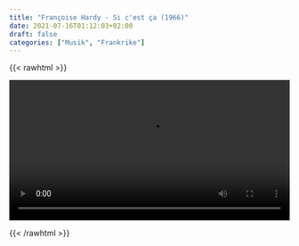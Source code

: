 ```yaml
---
title: "Françoise Hardy - Si c'est ça (1966)"
date: 2021-07-16T01:12:03+02:00
draft: false
categories: ["Musik", "Frankrike"]
---
```


{{< rawhtml >}} 

<video width=100% controls play playsinline>
    <source src="/videos/si-cest-ca.mp4#t=0.1" type="video/mp4">
</video>

{{< /rawhtml >}}
